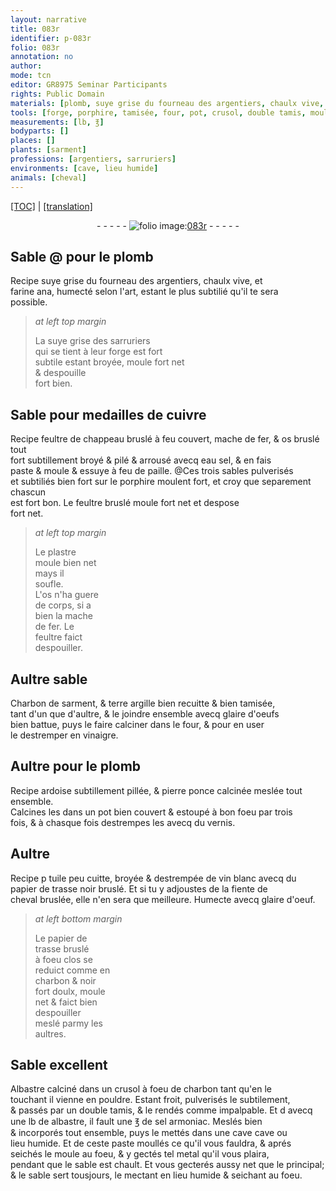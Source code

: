 ```yaml
---
layout: narrative
title: 083r
identifier: p-083r
folio: 083r
annotation: no
author:
mode: tcn
editor: GR8975 Seminar Participants
rights: Public Domain
materials: [plomb, suye grise du fourneau des argentiers, chaulx vive, farine, ana, suye grise des sarruriers, cuivre, feultre de chappeau bruslé, mache de fer, os bruslé, eau sel, paille, porphire, feultre bruslé, plastre, os, feultre, Charbon de sarment, terre argille, glaire d'oeufs bien battue, vinaigre, ardoise subtillement pillée, pierre ponce calcinée, vernis, tuile peu cuitte, broyée, vin blanc, papier de trasse noir bruslé, fiente de cheval bruslée, glaire d'oeuf, papier de trasse bruslé, charbon, Albastre calciné, albastre, sel armoniac, metal]
tools: [forge, porphire, tamisée, four, pot, crusol, double tamis, moule]
measurements: [lb, ℥]
bodyparts: []
places: []
plants: [sarment]
professions: [argentiers, sarruriers]
environments: [cave, lieu humide]
animals: [cheval]
---
```


 <p><a href="{{ site.baseurl }}/normalized/">[TOC]</a> | <a href="{{ site.baseurl }}/texts/p-083r_tl/" target="_blank">[translation]</a></p><div class="folio" align="center">- - - - - <a href="http://gallica.bnf.fr/ark:/12148/btv1b10500001g/f171.item" target="_blank"><img src="https://cu-mkp.github.io/2017-workshop-edition/assets/photo-icon.png" alt="folio image: " style="display:inline-block; margin-bottom:-3px;"/>083r</a> - - - - - </div>  
  

## Sable @ pour le <span class="m">plomb</span>

 
R<span class="exp">ecipe</span> <span class="m">suye grise du fourneau des <span class="pro">argentiers</span></span>, <span class="m">chaulx vive</span>, et<br/> <span class="m">farine</span> <span class="m">ana</span>, humecté selon l'art, estant le plus subtilié qu'il te sera<br/> possible.
 
> *at left top margin*
> 
> 
>   La <span class="m">suye grise des <span class="pro">sarruriers</span></span><br/> qui se tient à leur <span class="tl">forge</span> est fort<br/> subtile esta<span class="exp">n</span>t broyée, moule fort net<br/> & despouille<br/> fort bien.
 
 
  

## Sable pour medailles de <span class="m">cuivre</span>

 
R<span class="exp">ecipe</span> <span class="m">feultre de chappeau bruslé</span> <span class="add">à feu couvert</span>, <span class="m">mache de fer</span>, & <span class="m">os bruslé</span> tout<br/> fort subtillement broyé & pilé & arrousé avecq <span class="m">eau sel</span>, & en fais<br/> paste & moule & essuye à feu de <span class="m">paille</span>. <span class="add">@Ces trois sables pulverisés<br/> et subtiliés bien fort sur le <span class="tl"><span class="m">porphire</span></span> moulent fort, et croy que separem<span class="exp">ent</span> chascun<br/> est fort bon. Le <span class="m">feultre bruslé</span> moule fort net et despose<br/> fort net.</span>
 
> *at left top margin*
> 
> 
>   Le <span class="m">plastre</span><br/> moule bien net<br/> mays il<br/> soufle.<br/> L'<span class="m">os</span> n'ha guere<br/> de corps, si a<br/> bien la <span class="m">mache<br/> de fer</span>. Le<br/> <span class="m">feultre</span> faict<br/> despouiller.
 
 
  

## Aultre sable

 
<span class="m">Charbon de <span class="pa">sarment</span></span>, & <span class="m">terre argille</span> <span class="del">bien recuitte &</span> <span class="add">bien</span> <span class="tl">tamisée</span>,<br/> tant d'un que d'aultre, & le joindre ensemble avecq <span class="m">glaire d'oeufs<br/> bien battue</span>, puys le faire calciner dans le <span class="tl">four</span>, & pour en user<br/> le destremper en <span class="m">vinaigre</span>.
 
 
  

## Aultre pour le <span class="m">plomb</span>

 
R<span class="exp">ecipe</span> <span class="m">ardoise subtillem<span class="exp">ent</span> pillée</span>, & <span class="m">pierre ponce <span class="del">calcinée</span></span> meslée tout ensemble.<br/> Calcines les dans un <span class="tl">pot</span> bien couvert & estoupé à bon foeu par trois<br/> fois, & à chasque fois destrempes les avecq du <span class="m">vernis</span>.
 
 
  

## Aultre

 
R<span class="exp">ecipe</span> <span class="del">p</span> <span class="m">tuile peu cuitte, broyée</span> & destrempée de <span class="m">vin blanc</span> avecq du<br/> <span class="m">papier de trasse noir bruslé</span>. Et si tu y adjoustes de la <span class="m">fiente de<br/> <span class="al">cheval</span> bruslée</span>, elle n'en sera que meilleure. Humecte avecq <span class="m">glaire d'oeuf</span>.
 
> *at left bottom margin*
> 
> 
>   Le <span class="m">papier de<br/> trasse bruslé</span><br/> à foeu clos se<br/> reduict co<span class="exp">mm</span>e en<br/> <span class="m">charbon</span> & noir<br/> fort doulx, moule<br/> net & faict bien<br/> despouiller<br/> meslé parmy les<br/> aultres.
 
 
  

## Sable excellent

 
<span class="m">Albastre calciné</span> dans un <span class="tl">crusol</span> à foeu de <span class="m">charbon</span> tant qu'en le<br/> touchant il vienne en pouldre. Esta<span class="exp">n</span>t froit, pulverisés le subtilem<span class="exp">ent</span>,<br/> & passés par un <span class="tl">double tamis</span>, & le rendés co<span class="exp">mm</span>e impalpable. Et <span class="del">d</span> avecq<br/> une <span class="ms">lb</span> de <span class="m">albastre</span>, il fault une <span class="ms">℥</span> de <span class="m">sel armoniac</span>. Meslés bien<br/> & incorporés tout ensemble, puys le mettés dans une <span class="del"><span class="env">cave</span></span> <span class="env">cave</span> ou<br/> <span class="env">lieu humide</span>. Et de ceste paste moullés ce qu'il vous fauldra, & aprés<br/> seichés le <span class="tl">moule</span> au foeu, & y gectés tel <span class="m">metal</span> qu'il vous plaira,<br/> pendant que le sable est chault. Et vous gecterés aussy net que le principal;<br/> & le sable sert tousjours, le mectant en <span class="env">lieu humide</span> & seichant au foeu.
 
 